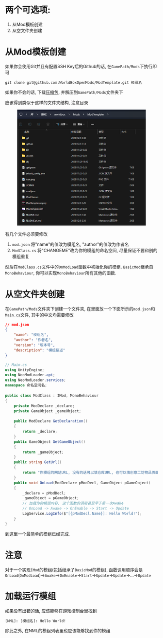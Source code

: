 # 两个可选项:

1. 从Mod模板创建
2. 从空文件夹创建

# 从Mod模板创建

如果你会使用Git并且有配置SSH Key后的Github的话, 在`GamePath/Mods`下执行即可

```shell
git clone git@github.com:WorldBoxOpenMods/ModTemplate.git 模组名
```

如果你不会的话, 下载[压缩包](https://github.com/WorldBoxOpenMods/ModTemplate/archive/refs/heads/master.zip), 并解压到`GamePath/Mods`文件夹下

应该得到类似于这样的文件夹结构, 注意目录

<figure><img src="../.gitbook/assets/image.png" alt=""><figcaption></figcaption></figure>

有几个文件必须要修改

1. `mod.json` 将"name"的值改为模组名, "author"的值改为作者名
2. `ModClass.cs` 将"CHANGEME"改为你的模组的命名空间, 尽量保证不要和别的模组重复

然后在`ModClass.cs`文件中的`OnModLoad`函数中初始化你的模组. `BasicMod`继承自`MonoBehaviour`, 你可以实现`MonoBehaviour`所有其他的函数. 

# 从空文件夹创建

在`GamePath/Mods`文件夹下创建一个文件夹, 在里面放一个下面所示的`mod.json`和`Main.cs`文件, 其中的中文均需要修改

```json
// mod.json
{
    "name": "模组名",
    "author": "作者名",
    "version": "版本号",
    "description": "模组描述"
}
```

```csharp
// Main.cs
using UnityEngine;
using NeoModLoader.api;
using NeoModLoader.services;
namespace 命名空间名;

public class ModClass : IMod, MonoBehaviour
{
    private ModDeclare _declare;
    private GameObject _gameObject;
    
    public ModDeclare GetDeclaration()
    {
        return _declare;
    }
    public GameObject GetGameObject()
    {
        return _gameObject;
    }
    public string GetUrl()
    {
        return "你模组的网站URL, 没有的话可以填仓库URL, 也可以填创意工坊物品页面, 也可以乱填";
    }
    public void OnLoad(ModDeclare pModDecl, GameObject pGameObject)
    {
        _declare = pModDecl;
        _gameObject = pGameObject;
        // 加载你的模组内容, 这个函数的调用甚至早于第一次Awake
        // OnLoad -> Awake -> OnEnable -> Start -> Update
        LogService.LogInfo($"[{pModDecl.Name}]: Hello World!");
    }
}
```

到这里一个最简单的模组已经完成.

# 注意

对于一个实现`IMod`的模组(包括继承了`BasicMod`的模组), 函数调用顺序会是`OnLoad`(`OnModLoad`)->`Awake`->`OnEnable`->`Start`->`Update`->`Update`->...->`Update`

# 加载运行模组

如果没有出错的话, 应该能够在游戏控制台里找到

```log
[NML]: [模组名]: Hello World!
```

除此之外, 在NML的模组列表里也应该能够找到你的模组